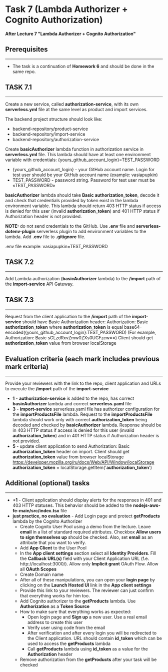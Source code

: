 # Task 7 (Lambda Authorizer + Cognito Authorization)

**After Lecture 7 "Lambda Authorizer + Cognito Authorization"**

## Prerequisites
---

- The task is a continuation of **Homework 6** and should be done in the same repo.

## TASK 7.1
---
 
Create a new service, called **authorization-service**, with its own **serverless.yml** file at the same level as product and import services.

The backend project structure should look like:
* backend-repository/product-service
* backend-repository/import-service
* backend-repository/authorization-service
 
Create **basicAuthorizer** lambda function in authorization service in **serverless.yml** file. This lambda should have at least one environment variable with credentials: {yours_github_account_login}=TEST_PASSWORD
* {yours_github_account_login} - your GitHub account name. Login for test user should be your GitHub account name (example: vasiapupkin)
* TEST_PASSWORD - password string. Password for test user must be «TEST_PASSWORD»
 
**basicAuthorizer** lambda should take **Basic authorization_token**, decode it and check that credentials provided by token exist in the lambda environment variable. This lambda should return 403 HTTP status if access is denied for this user (invalid **authorization_token**) and 401 HTTP status if Authorization header is not provided.
 
**NOTE:** do not send credentials to the GitHub. Use **.env** file and **serverless-dotenv-plugin** serverless plugin to add environment variables to the lambda. Add **.env** file to **.gitignore** file.

.env file example:
vasiapupkin=TEST_PASSWORD
 
## TASK 7.2
---
 
Add Lambda authorization (**basicAuthorizer** lambda) to the **/import** path of the **import-service** API Gateway.
 
## TASK 7.3
---
 
Request from the client application to the **/import** path of the **import-service** should have Basic Authorization header: 
Authorization: Basic **authorization_token** 
where **authorization_token** is equal base64-encoded({yours_github_account_login}:TEST_PASSWORD)
(For example, Authorization: Basic sGLzdRxvZmw0ZXs0UGFzcw==)
Client should get **authorization_token** value from browser localStorage
 
## Evaluation criteria (each mark includes previous mark criteria)
---

Provide your reviewers with the link to the repo, client application and URLs to execute the **/import** path of the **import-service**

* **1** - **authorization-service** is added to the repo, has correct **basicAuthorizer** lambda and correct **serverless.yaml** file
* **3** - **import-service** serverless.yaml file has authorizer configuration for the **importProductsFile** lambda. Request to the **importProductsFile** lambda should work only with correct **authorization_token** being decoded and checked by **basicAuthorizer** lambda. Response should be in 403 HTTP status if access is denied for this user (invalid **authorization_token**) and in 401 HTTP status if Authorization header is not provided.
* **5** - update client application to send Authorization: Basic **authorization_token** header on import. Client should get **authorization_token** value from browser localStorage https://developer.mozilla.org/ru/docs/Web/API/Window/localStorage
**authorization_token** = localStorage.getItem('**authorization_token**')
 
## Additional (optional) tasks
---
* **+1** - Client application should display alerts for the responses in 401 and 403 HTTP statuses. This behavior should be added to the **nodejs-aws-fe-main/src/index.tsx** file
* **just practice, no evaluation** - Add Login page and protect **getProducts** lambda by the Cognito Authorizer
  * Create Cognito User Pool using a demo from the lecture. Leave **email** in a list of standard required attributes. Checkbox **Allow users to sign themselves up** should be checked. Also, set **email** as an attribute that you want to verify.
  * Add **App Client** to the User Pool
  * In the **App client settings** section select all **Identity Providers**. Fill the **Callback URL(s)** field with your Client Application URL (f.e. http://localhost:3000/). Allow only **Implicit grant** OAuth Flow. Allow all **OAuth Scopes**
  * Create Domain name
  * After all of these manipulations, you can open your **login page** by clicking on the **Launch Hosted UI** link in the **App client settings**
  * Provide this link to your reviewers. The reviewer can just confirm that everything works for him too.
  * Add Cognito authorizer to the **getProducts** lambda. Use **Authorization** as a **Token Source**
  * How to make sure that everything works as expected:
    * Open login page and **Sign up** a new user. Use a real email address to create this user
    * Verify user using code from the email
    * After verification and after every login you will be redirected to the Client application. URL should contain **id_token** which can be used to access the **getProducts** lambda
    * Call **getProducts** lambda using **id_token** as a value for the **Authorization** header
  * Remove authorization from the **getProducts** after your task will be checked


